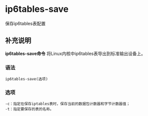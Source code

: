 ip6tables-save
===

保存ip6tables表配置

## 补充说明

**ip6tables-save命令** 将Linux内核中ip6tables表导出到标准输出设备上。

###  语法

```
ip6tables-save(选项)
```

###  选项

```
-c：指定在保存iptables表时，保存当前的数据包计数器和字节计数器值；
-t：指定要保存的表的名称。
```


<!-- Linux命令行搜索引擎：https://jaywcjlove.github.io/linux-command/ -->